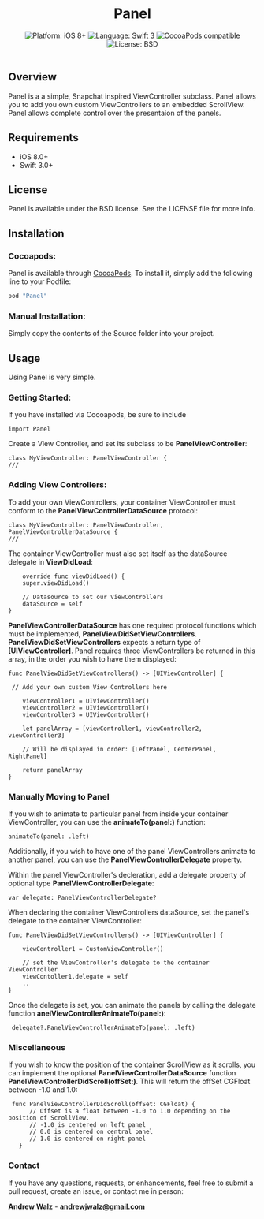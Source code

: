 <h1 align="center">Panel</h1>

<p align="center">
    <img src="https://img.shields.io/badge/platform-iOS%208%2B-blue.svg?style=flat" alt="Platform: iOS 8+"/>
    <a href="https://developer.apple.com/swift"><img src="https://img.shields.io/badge/language-swift%203-4BC51D.svg?style=flat" alt="Language: Swift 3" /></a>
    <a href="https://cocoapods.org/pods/Panel"><img src="https://img.shields.io/cocoapods/v/Panel.svg?style=flat" alt="CocoaPods compatible" /></a>
    <img src="http://img.shields.io/badge/license-BSD-lightgrey.svg?style=flat" alt="License: BSD" /> <br><br>
</p>

## Overview

Panel is a a simple, Snapchat inspired ViewController subclass. Panel allows you to add you own custom ViewControllers to an embedded ScrollView. Panel allows complete control over the presentaion of the panels. 

## Requirements

* iOS 8.0+
* Swift 3.0+

## License

Panel is available under the BSD license. See the LICENSE file for more info.

## Installation

### Cocoapods:

Panel is available through [CocoaPods](http://cocoapods.org). To install
it, simply add the following line to your Podfile:

```ruby
pod "Panel"
```

### Manual Installation:

Simply copy the contents of the Source folder into your project.

## Usage 

Using Panel is very simple.

### Getting Started:

If you have installed via Cocoapods, be sure to include 

    import Panel
    
Create a View Controller, and set its subclass to be **PanelViewController**:

    class MyViewController: PanelViewController {
    ///
    
### Adding View Controllers:

To add your own ViewControllers, your container ViewController must conform to the **PanelViewControllerDataSource** protocol:

    class MyViewController: PanelViewController, PanelViewControllerDataSource {
    ///
    
The container ViewController must also set itself as the dataSource delegate in **ViewDidLoad**:

        override func viewDidLoad() {
        super.viewDidLoad()
        
        // Datasource to set our ViewControllers
        dataSource = self
    }
    
**PanelViewControllerDataSource** has one required protocol functions which must be implemented, **PanelViewDidSetViewControllers**. **PanelViewDidSetViewControllers** expects a return type of **[UIViewController]**. Panel requires three ViewControllers be returned in this array, in the order you wish to have them displayed:

    func PanelViewDidSetViewControllers() -> [UIViewController] {
    
     // Add your own custom View Controllers here 
     
        viewController1 = UIViewController()
        viewController2 = UIViewController()
        viewController3 = UIViewController()
        
        let panelArray = [viewController1, viewController2, viewController3]
        
        // Will be displayed in order: [LeftPanel, CenterPanel, RightPanel]
        
        return panelArray
    }
    
### Manually Moving to Panel

If you wish to animate to particular panel from inside your container ViewController, you can use the **animateTo(panel:)** function:

    animateTo(panel: .left)
 
 Additionally, if you wish to have one of the panel ViewControllers animate to another panel, you can use the **PanelViewControllerDelegate** property. 
 
 Within the panel ViewController's decleration, add a delegate property of optional type **PanelViewControllerDelegate**:
 
    var delegate: PanelViewControllerDelegate?

When declaring the container ViewControllers dataSource, set the panel's delegate to the container ViewController:

    func PanelViewDidSetViewControllers() -> [UIViewController] {
     
        viewController1 = CustomViewController()
     
        // set the ViewController's delegate to the container ViewController
        viewContoller1.delegate = self
        ..
    }

Once the delegate is set, you can animate the panels by calling the delegate function **anelViewControllerAnimateTo(panel:)**:

     delegate?.PanelViewControllerAnimateTo(panel: .left)


### Miscellaneous

If you wish to know the position of the container ScrollView as it scrolls, you can implement the optional **PanelViewControllerDataSource** function **PanelViewControllerDidScroll(offSet:)**. This will return the offSet CGFloat between -1.0 and 1.0:

     func PanelViewControllerDidScroll(offSet: CGFloat) {
          // Offset is a float between -1.0 to 1.0 depending on the position of ScrollView. 
          // -1.0 is centered on left panel
          // 0.0 is centered on central panel
          // 1.0 is centered on right panel
       }

### Contact

If you have any questions, requests, or enhancements, feel free to submit a pull request, create an issue, or contact me in person:

**Andrew Walz** - **andrewjwalz@gmail.com**
